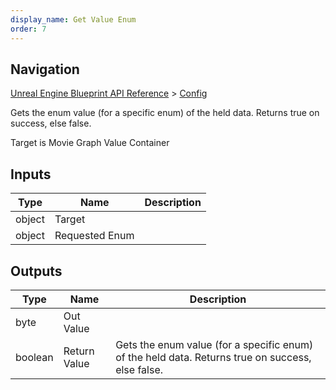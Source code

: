 ```yaml
---
display_name: Get Value Enum
order: 7
---
```

## Navigation

[Unreal Engine Blueprint API Reference](https://dev.epicgames.com/documentation/en-us/unreal-engine/BlueprintAPI) > [Config](https://dev.epicgames.com/documentation/en-us/unreal-engine/BlueprintAPI/Config)

Gets the enum value (for a specific enum) of the held data. Returns true on success, else false.

Target is Movie Graph Value Container

## Inputs

| Type | Name | Description |
| --- | --- | --- |
| object | Target |  |
| object | Requested Enum |  |

## Outputs

| Type | Name | Description |
| --- | --- | --- |
| byte | Out Value |  |
| boolean | Return Value | Gets the enum value (for a specific enum) of the held data. Returns true on success, else false. |
